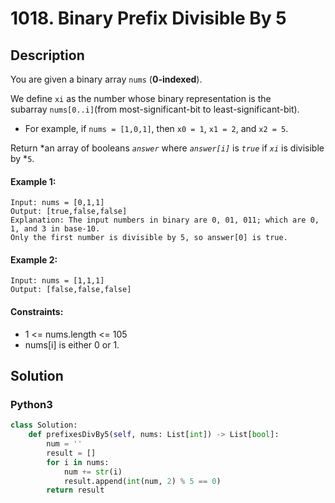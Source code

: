 # 1018. Binary Prefix Divisible By 5


## Description
You are given a binary array `nums` (**0-indexed**).

We define `xi` as the number whose binary representation is the subarray `nums[0..i]`(from most-significant-bit to least-significant-bit).

-   For example, if `nums = [1,0,1]`, then `x0 = 1`, `x1 = 2`, and `x2 = 5`.

Return *an array of booleans *`answer`* where *`answer[i]`* is *`true`* if *`xi`* is divisible by *`5`.

#### Example 1:
```
Input: nums = [0,1,1]
Output: [true,false,false]
Explanation: The input numbers in binary are 0, 01, 011; which are 0, 1, and 3 in base-10.
Only the first number is divisible by 5, so answer[0] is true.
```

#### Example 2:
```
Input: nums = [1,1,1]
Output: [false,false,false]
```

#### Constraints:
- 1 <= nums.length <= 105
- nums[i] is either 0 or 1.


## Solution

### Python3
```python
class Solution:
    def prefixesDivBy5(self, nums: List[int]) -> List[bool]:
        num = ''
        result = []
        for i in nums:
            num += str(i)
            result.append(int(num, 2) % 5 == 0)
        return result
```

